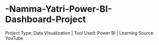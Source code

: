 # -Namma-Yatri-Power-BI-Dashboard-Project
Project Type: Data Visualization | Tool Used: Power BI | Learning Source: YouTube
